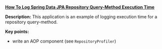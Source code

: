 **[How To Log Spring Data JPA Repository Query-Method Execution Time](https://github.com/andreipall/Spring-Boot-JPA/tree/master/HibernateSpringBootRepoIntercept)**
 
**Description:** This application is an example of logging execution time for a repository query-method.

**Key points:**
- write an AOP component (see `RepositoryProfiler`)
